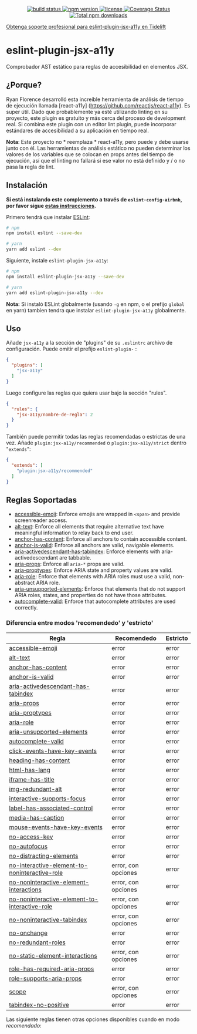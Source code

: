 <p align="center">
  <a href="https://travis-ci.com/github/jsx-eslint/eslint-plugin-jsx-a11y">
    <img src="https://travis-ci.com/jsx-eslint/eslint-plugin-jsx-a11y.svg?branch=master"
         alt="build status">
  </a>
  <a href="https://npmjs.org/package/eslint-plugin-jsx-a11y">
    <img src="https://img.shields.io/npm/v/eslint-plugin-jsx-a11y.svg"
         alt="npm version">
  </a>
  <a href="https://github.com/evcohen/eslint-plugin-jsx-a11y/blob/master/LICENSE.md">
    <img src="https://img.shields.io/npm/l/eslint-plugin-jsx-a11y.svg"
         alt="license">
  </a>
  <a href='https://coveralls.io/github/evcohen/eslint-plugin-jsx-a11y?branch=master'>
    <img src='https://coveralls.io/repos/github/evcohen/eslint-plugin-jsx-a11y/badge.svg?branch=master' alt='Coverage Status' />
  </a>
  <a href='https://npmjs.org/package/eslint-plugin-jsx-a11y'>
    <img src='https://img.shields.io/npm/dt/eslint-plugin-jsx-a11y.svg'
    alt='Total npm downloads' />
  </a>
</p>

<a href='https://tidelift.com/subscription/pkg/npm-eslint-plugin-jsx-a11y?utm_source=npm-eslint-plugin-jsx-a11y&utm_medium=referral&utm_campaign=readme'>Obtenga soporte profesional para eslint-plugin-jsx-a11y en Tidelift</a>

# eslint-plugin-jsx-a11y

Comprobador AST estático para reglas de accesibilidad en elementos JSX.

## ¿Porque?

Ryan Florence desarrolló esta increíble herramienta de análisis de tiempo de ejecución llamada [react-a11y] (https://github.com/reactjs/react-a11y). Es super útil. Dado que probablemente ya esté utilizando linting en su proyecto, este plugin es gratuito y más cerca del proceso de development real. Si combina este plugin con un editor lint plugin, puede incorporar estándares de accesibilidad a su aplicación en tiempo real.

**Nota**: Este proyecto no * reemplaza * react-a11y, pero puede y debe usarse junto con él. Las herramientas de análisis estático no pueden determinar los valores de los variables que se colocan en props antes del tiempo de ejecución, así que el linting no fallará si ese valor no está definido y / o no pasa la regla de lint.



## Instalación

**Si está instalando este complemento a través de `eslint-config-airbnb`, por favor sigue [estas instrucciones](https://github.com/airbnb/javascript/tree/master/packages/eslint-config-airbnb#eslint-config-airbnb-1).**

Primero tendrá que instalar [ESLint](http://eslint.org): 

```sh
# npm
npm install eslint --save-dev

# yarn
yarn add eslint --dev
```

Siguiente, instale `eslint-plugin-jsx-a11y`:

```sh
# npm
npm install eslint-plugin-jsx-a11y --save-dev

# yarn
yarn add eslint-plugin-jsx-a11y --dev
```

**Nota:** Si instaló ESLint globalmente (usando `-g` en npm, o el prefijo `global` en yarn) tambien tendra que instalar `eslint-plugin-jsx-a11y` globalmente.



## Uso

Añade `jsx-a11y` a la sección de "plugins" de su `.eslintrc` archivo de configuración. Puede omitir el prefijo `eslint-plugin-` :

```json
{
  "plugins": [
    "jsx-a11y"
  ]
}
```


Luego configure las reglas que quiera usar bajo la sección "rules".

```json
{
  "rules": {
    "jsx-a11y/nombre-de-regla": 2
  }
}
```

También puede permitir todas las reglas recomendadas o estrictas de una vez.
Añade `plugin:jsx-a11y/recommended` o `plugin:jsx-a11y/strict` dentro "`extends`":

```json
{
  "extends": [
    "plugin:jsx-a11y/recommended"
  ]
}
```

## Reglas Soportadas

- [accessible-emoji](docs/rules/accessible-emoji.md): Enforce emojis are wrapped in `<span>` and provide screenreader access.
- [alt-text](docs/rules/alt-text.md): Enforce all elements that require alternative text have meaningful information to relay back to end user.
- [anchor-has-content](docs/rules/anchor-has-content.md): Enforce all anchors to contain accessible content.
- [anchor-is-valid](docs/rules/anchor-is-valid.md): Enforce all anchors are valid, navigable elements.
- [aria-activedescendant-has-tabindex](docs/rules/aria-activedescendant-has-tabindex.md): Enforce elements with aria-activedescendant are tabbable.
- [aria-props](docs/rules/aria-props.md): Enforce all `aria-*` props are valid.
- [aria-proptypes](docs/rules/aria-proptypes.md): Enforce ARIA state and property values are valid.
- [aria-role](docs/rules/aria-role.md): Enforce that elements with ARIA roles must use a valid, non-abstract ARIA role.
- [aria-unsupported-elements](docs/rules/aria-unsupported-elements.md): Enforce that elements that do not support ARIA roles, states, and properties do not have those attributes.
- [autocomplete-valid](docs/rules/autocomplete-valid.md): Enforce that autocomplete attributes are used correctly.

### Diferencia entre modos 'recomendedo' y 'estricto' 

| Regla                                                        | Recomendedo         | Estricto |
| ------------------------------------------------------------ | ------------------- | -------- |
| [accessible-emoji](https://github.com/evcohen/eslint-plugin-jsx-a11y/blob/master/docs/rules/accessible-emoji.md) | error               | error    |
| [alt-text](https://github.com/evcohen/eslint-plugin-jsx-a11y/blob/master/docs/rules/alt-text.md) | error               | error    |
| [anchor-has-content](https://github.com/evcohen/eslint-plugin-jsx-a11y/blob/master/docs/rules/anchor-has-content.md) | error               | error    |
| [anchor-is-valid](https://github.com/evcohen/eslint-plugin-jsx-a11y/blob/master/docs/rules/anchor-is-valid.md) | error               | error    |
| [aria-activedescendant-has-tabindex](https://github.com/evcohen/eslint-plugin-jsx-a11y/blob/master/docs/rules/aria-activedescendant-has-tabindex.md) | error               | error    |
| [aria-props](https://github.com/evcohen/eslint-plugin-jsx-a11y/blob/master/docs/rules/aria-props.md) | error               | error    |
| [aria-proptypes](https://github.com/evcohen/eslint-plugin-jsx-a11y/blob/master/docs/rules/aria-proptypes.md) | error               | error    |
| [aria-role](https://github.com/evcohen/eslint-plugin-jsx-a11y/blob/master/docs/rules/aria-role.md) | error               | error    |
| [aria-unsupported-elements](https://github.com/evcohen/eslint-plugin-jsx-a11y/blob/master/docs/rules/aria-unsupported-elements.md) | error               | error    |
| [autocomplete-valid](https://github.com/evcohen/eslint-plugin-jsx-a11y/blob/master/docs/rules/autocomplete-valid.md) | error               | error    |
| [click-events-have-key-events](https://github.com/evcohen/eslint-plugin-jsx-a11y/blob/master/docs/rules/click-events-have-key-events.md) | error               | error    |
| [heading-has-content](https://github.com/evcohen/eslint-plugin-jsx-a11y/blob/master/docs/rules/heading-has-content.md) | error               | error    |
| [html-has-lang](https://github.com/evcohen/eslint-plugin-jsx-a11y/blob/master/docs/rules/html-has-lang.md) | error               | error    |
| [iframe-has-title](https://github.com/evcohen/eslint-plugin-jsx-a11y/blob/master/docs/rules/iframe-has-title.md) | error               | error    |
| [img-redundant-alt](https://github.com/evcohen/eslint-plugin-jsx-a11y/blob/master/docs/rules/img-redundant-alt.md) | error               | error    |
| [interactive-supports-focus](https://github.com/evcohen/eslint-plugin-jsx-a11y/blob/master/docs/rules/interactive-supports-focus.md) | error               | error    |
| [label-has-associated-control](https://github.com/evcohen/eslint-plugin-jsx-a11y/blob/master/docs/rules/label-has-associated-control.md) | error               | error    |
| [media-has-caption](https://github.com/evcohen/eslint-plugin-jsx-a11y/blob/master/docs/rules/media-has-caption.md) | error               | error    |
| [mouse-events-have-key-events](https://github.com/evcohen/eslint-plugin-jsx-a11y/blob/master/docs/rules/mouse-events-have-key-events.md) | error               | error    |
| [no-access-key](https://github.com/evcohen/eslint-plugin-jsx-a11y/blob/master/docs/rules/no-access-key.md) | error               | error    |
| [no-autofocus](https://github.com/evcohen/eslint-plugin-jsx-a11y/blob/master/docs/rules/no-autofocus.md) | error               | error    |
| [no-distracting-elements](https://github.com/evcohen/eslint-plugin-jsx-a11y/blob/master/docs/rules/no-distracting-elements.md) | error               | error    |
| [no-interactive-element-to-noninteractive-role](https://github.com/evcohen/eslint-plugin-jsx-a11y/blob/master/docs/rules/no-interactive-element-to-noninteractive-role.md) | error, con opciones | error    |
| [no-noninteractive-element-interactions](https://github.com/evcohen/eslint-plugin-jsx-a11y/blob/master/docs/rules/no-noninteractive-element-interactions.md) | error, con opciones | error    |
| [no-noninteractive-element-to-interactive-role](https://github.com/evcohen/eslint-plugin-jsx-a11y/blob/master/docs/rules/no-noninteractive-element-to-interactive-role.md) | error, con opciones | error    |
| [no-noninteractive-tabindex](https://github.com/evcohen/eslint-plugin-jsx-a11y/blob/master/docs/rules/no-noninteractive-tabindex.md) | error, con opciones | error    |
| [no-onchange](https://github.com/evcohen/eslint-plugin-jsx-a11y/blob/master/docs/rules/no-onchange.md) | error               | error    |
| [no-redundant-roles](https://github.com/evcohen/eslint-plugin-jsx-a11y/blob/master/docs/rules/no-redundant-roles.md) | error               | error    |
| [no-static-element-interactions](https://github.com/evcohen/eslint-plugin-jsx-a11y/blob/master/docs/rules/no-static-element-interactions.md) | error, con opciones | error    |
| [role-has-required-aria-props](https://github.com/evcohen/eslint-plugin-jsx-a11y/blob/master/docs/rules/role-has-required-aria-props.md) | error               | error    |
| [role-supports-aria-props](https://github.com/evcohen/eslint-plugin-jsx-a11y/blob/master/docs/rules/role-supports-aria-props.md) | error               | error    |
| [scope](https://github.com/evcohen/eslint-plugin-jsx-a11y/blob/master/docs/rules/scope.md) | error, con opciones | error    |
| [tabindex-no-positive](https://github.com/evcohen/eslint-plugin-jsx-a11y/blob/master/docs/rules/tabindex-no-positive.md) | error               | error    |


Las siguiente reglas tienen otras opciones disponibles cuando en modo *recomendado*: